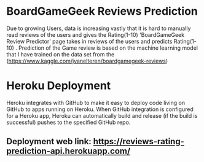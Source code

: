 # BoardGameGeek Reviews Prediction
Due to growing Users, data is increasing vastly that it is hard to manually read reviews of the users and gives the Rating(1-10)
'BoardGameGeek Review Predictor' page takes in reviews of the users and predicts Rating(1-10) .
Prediction of the Game review is based on the machine learning model that I have trained on the data set from the (https://www.kaggle.com/jvanelteren/boardgamegeek-reviews)

# Heroku Deployment

Heroku integrates with GitHub to make it easy to deploy code living on GitHub to apps running on Heroku. When GitHub integration is configured for a Heroku app, Heroku can automatically build and release (if the build is successful) pushes to the specified GitHub repo.

## Deployment web link: https://reviews-rating-prediction-api.herokuapp.com/
